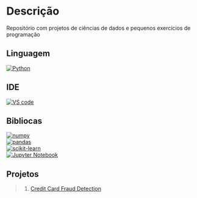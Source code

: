 # Descrição

Repositório com projetos de ciências de dados e pequenos exercícios de programação

## Linguagem

[![Python](https://img.shields.io/badge/Python-3.11.1-blue.svg?logo=python&logoColor=ffdd54)](https://www.python.org/)

## IDE

[![VS code](https://img.shields.io/badge/Visual_Studio_Code-2.2.3-blue.svg)](https://code.visualstudio.com/)

## Bibliocas

[![numpy](https://img.shields.io/badge/Numpy-2.1.2-<COLOR>.svg?logo=numpy)](https://numpy.org/)
\
[![pandas](https://img.shields.io/badge/Pandas-2.2.3-blue.svg?logo=pandas)](https://pandas.pydata.org/)
\
[![scikit-learn](https://img.shields.io/badge/Scikit_learn-1.5.2-blue.svg?logo=scikit-learn&logoColor=white)](https://scikit-learn.org/stable/)
\
[![Jupyter Notebook](https://img.shields.io/badge/Made_With-Jupyter_Notebook-orange?style=pill&logo=Jupyter)](https://jupyter.org/)

## Projetos

> 1. [Credit Card Fraud Detection](https://www.kaggle.com/datasets/mlg-ulb/creditcardfraud)
